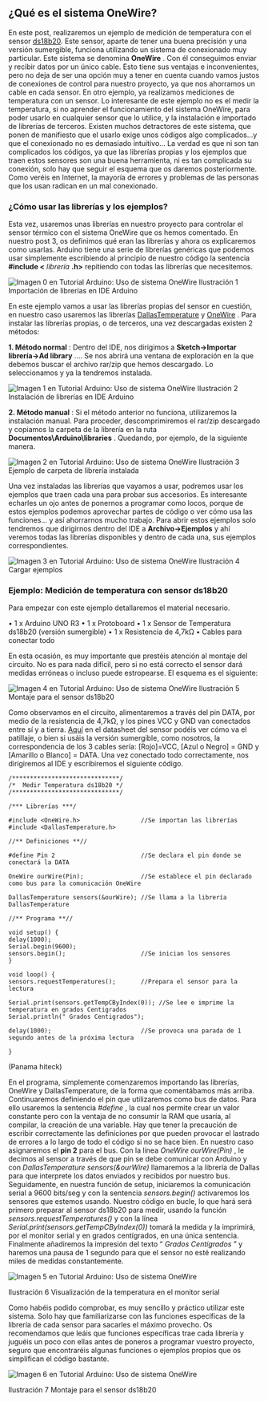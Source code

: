 ## ¿Qué es el sistema OneWire?

En este post, realizaremos un ejemplo de medición de temperatura con el sensor [ds18b20](https://datasheets.maximintegrated.com/en/ds/DS18B20.pdf). Este sensor, aparte de tener una buena precisión y una versión sumergible, funciona utilizando un sistema de conexionado muy particular. Este sistema se denomina **OneWire** . Con él conseguimos enviar y recibir datos por un único cable. Esto tiene sus ventajas e inconvenientes, pero no deja de ser una opción muy a tener en cuenta cuando vamos justos de conexiones de control para nuestro proyecto, ya que nos ahorramos un cable en cada sensor.
En otro ejemplo, ya realizamos mediciones de temperatura con un sensor. Lo interesante de este ejemplo no es el medir la temperatura, si no aprender el funcionamiento del sistema OneWire, para poder usarlo en cualquier sensor que lo utilice, y la instalación e importado de librerías de terceros.
Existen muchos detractores de este sistema, que ponen de manifiesto que el usarlo exige unos códigos algo complicados…y que el conexionado no es demasiado intuitivo… La verdad es que ni son tan complicados los códigos, ya que las librerías propias y los ejemplos que traen estos sensores son una buena herramienta, ni es tan complicada su conexión, solo hay que seguir el esquema que os daremos posteriormente. Como veréis en Internet, la mayoría de errores y problemas de las personas que los usan radican en un mal conexionado.

 

### **¿Cómo usar las librerías y los ejemplos?**

Esta vez, usaremos unas librerías en nuestro proyecto para controlar el sensor térmico con el sistema OneWire que os hemos comentado. En nuestro post 3, os definimos qué eran las librerías y ahora os explicaremos como usarlas. Arduino tiene una serie de librerías genéricas que podemos usar simplemente escribiendo al principio de nuestro código la sentencia **#include <** *librería* **.h>** repitiendo con todas las librerías que necesitemos.
 

![Imagen 0 en Tutorial Arduino: Uso de sistema OneWire](https://dc722jrlp2zu8.cloudfront.net/media/cache/21/0c/210c1310590cae7e913f1c2b228c4849.webp)
Ilustración 1 Importación de librerías en IDE Arduino


En este ejemplo vamos a usar las librerías propias del sensor en cuestión, en nuestro caso usaremos las librerías [DallasTemperature](http://panamahitek.com/wp-content/uploads/2014/01/DallasTemperature.rar) y [OneWire](http://panamahitek.com/wp-content/uploads/2014/01/OneWire.rar) . Para instalar las librerías propias, o de terceros, una vez descargadas existen 2 métodos:

**1.   Método normal** : Dentro del IDE, nos dirigimos a **Sketch->Importar librería->Ad library** …. Se nos abrirá una ventana de exploración en la que debemos buscar el archivo rar/zip que hemos descargado. Lo seleccionamos y ya la tendremos instalada.
 

![Imagen 1 en Tutorial Arduino: Uso de sistema OneWire](https://dc722jrlp2zu8.cloudfront.net/media/cache/32/4e/324ece9f74ed45d8c4f0c3d60600978f.webp)
Ilustración 2 Instalación de librerías en IDE Arduino


**2.   Método manual** : Si el método anterior no funciona, utilizaremos la instalación manual. Para proceder, descomprimiremos el rar/zip descargado y copiamos la carpeta de la librería en la ruta **Documentos\Arduino\libraries** . Quedando, por ejemplo, de la siguiente manera.
 

![Imagen 2 en Tutorial Arduino: Uso de sistema OneWire](https://dc722jrlp2zu8.cloudfront.net/media/cache/a2/57/a2577d9a3451f008a6bacc5ea973eac5.webp)
Ilustración 3 Ejemplo de carpeta de librería instalada


Una vez instaladas las librerías que vayamos a usar, podremos usar los ejemplos que traen cada una para probar sus accesorios. Es interesante echarles un ojo antes de ponernos a programar como locos, porque de estos ejemplos podemos aprovechar partes de código o ver cómo usa las funciones… y así ahorrarnos mucho trabajo. Para abrir estos ejemplos solo tendremos que dirigirnos dentro del IDE a **Archivo->Ejemplos** y ahí veremos todas las librerías disponibles y dentro de cada una, sus ejemplos correspondientes.
 

![Imagen 3 en Tutorial Arduino: Uso de sistema OneWire](https://dc722jrlp2zu8.cloudfront.net/media/cache/30/57/3057e4c815790ab8b9a258723d6bb44a.webp)
Ilustración 4 Cargar ejemplos

 

### Ejemplo: Medición de temperatura con sensor ds18b20

 

Para empezar con este ejemplo detallaremos el material necesario.

•   1 x Arduino UNO R3
•   1 x Protoboard
•   1 x Sensor de Temperatura ds18b20 (versión sumergible)
•   1 x Resistencia de 4,7kΩ
•   Cables para conectar todo

En esta ocasión, es muy importante que prestéis atención al montaje del circuito. No es para nada difícil, pero si no está correcto el sensor dará medidas erróneas o incluso puede estropearse. El esquema es el siguiente:
 

 

![Imagen 4 en Tutorial Arduino: Uso de sistema OneWire](https://dc722jrlp2zu8.cloudfront.net/media/cache/1a/ff/1aff72f5694049f113c88d7c9a6a9546.webp)
Ilustración 5 Montaje para el sensor ds18b20


Como observamos en el circuito, alimentaremos a través del pin DATA, por medio de la resistencia de 4,7kΩ, y los pines VCC y GND van conectados entre sí y a tierra. [Aquí](http://dlnmh9ip6v2uc.cloudfront.net/datasheets/Sensors/Temp/DS18B20.pdf) en el datasheet del sensor podéis ver cómo va el patillaje, o bien si usáis la versión sumergible, como nosotros, la correspondencia de los 3 cables sería: [Rojo]=VCC, [Azul o Negro] = GND y [Amarillo o Blanco] = DATA.
Una vez conectado todo correctamente, nos dirigiremos al IDE y escribiremos el siguiente código.
 

```
/******************************/
/*  Medir Temperatura ds18b20 */
/******************************/

/*** Librerías ***/

#include <OneWire.h>                 //Se importan las librerías
#include <DallasTemperature.h>

//** Definiciones **//
 
#define Pin 2                        //Se declara el pin donde se conectará la DATA
 
OneWire ourWire(Pin);                //Se establece el pin declarado como bus para la comunicación OneWire
 
DallasTemperature sensors(&ourWire); //Se llama a la librería DallasTemperature

//** Programa **//

void setup() {
delay(1000);
Serial.begin(9600);
sensors.begin();                     //Se inician los sensores
}
 
void loop() {
sensors.requestTemperatures();       //Prepara el sensor para la lectura
 
Serial.print(sensors.getTempCByIndex(0)); //Se lee e imprime la temperatura en grados Centigrados
Serial.println(" Grados Centigrados");
 
delay(1000);                         //Se provoca una parada de 1 segundo antes de la próxima lectura
 
}
```

(Panama hiteck)

 


En el programa, simplemente comenzaremos importando las librerías, OneWire y DallasTemperature, de la forma que comentábamos más arriba. Continuaremos definiendo el pin que utilizaremos como bus de datos. Para ello usaremos la sentencia *#define* , la cual nos permite crear un valor constante pero con la ventaja de no consumir la RAM que usaría, al compilar, la creación de una variable. Hay que tener la precaución de escribir correctamente las definiciones por que pueden provocar el lastrado de errores a lo largo de todo el código si no se hace bien. En nuestro caso asignaremos el **pin 2** para el bus.
Con la línea *OneWire ourWire(Pin)* , le decimos al sensor a través de que pin se debe comunicar con Arduino y con *DallasTemperature sensors(&ourWire)* llamaremos a la librería de Dallas para que interprete los datos enviados y recibidos por nuestro bus.
Seguidamente, en nuestra función de setup, iniciaremos la comunicación serial a 9600 bits/seg y con la sentencia *sensors.begin()* activaremos los sensores que estemos usando.
Nuestro código en bucle, lo que hará será primero preparar al sensor ds18b20 para medir, usando la función *sensors.requestTemperatures()* y con la línea *Serial.print(sensors.getTempCByIndex(0))* tomará la medida y la imprimirá, por el monitor serial y en grados centígrados, en una única sentencia. Finalmente añadiremos la impresión del texto “ *Grados Centígrados* ” y haremos una pausa de 1 segundo para que el sensor no esté realizando miles de medidas constantemente.
 

 


![Imagen 5 en Tutorial Arduino: Uso de sistema OneWire](https://dc722jrlp2zu8.cloudfront.net/media/cache/dd/16/dd1602c31745e30d09c8e55b1f1847c2.webp)

Ilustración 6 Visualización de la temperatura en el monitor serial


Como habéis podido comprobar, es muy sencillo y práctico utilizar este sistema. Solo hay que familiarizarse con las funciones específicas de la librería de cada sensor para sacarles el máximo provecho. Os recomendamos que leáis que funciones específicas trae cada librería y juguéis un poco con ellas antes de poneros a programar vuestro proyecto, seguro que encontraréis algunas funciones o ejemplos propios que os simplifican el código bastante.
 

![Imagen 6 en Tutorial Arduino: Uso de sistema OneWire](https://dc722jrlp2zu8.cloudfront.net/media/cache/71/9d/719d38bda8072e0f0316d87605d4832b.webp)

Ilustración 7 Montaje para el sensor ds18b20

 

 

 